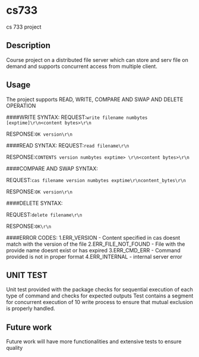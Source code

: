 # cs733
cs 733 project

Description
-----------

Course project on a distributed file server which can store and serv file on demand and supports concurrent access from multiple 
client.


Usage
---------

The project supports READ, WRITE, COMPARE AND SWAP AND DELETE OPERATION


####WRITE SYNTAX:
  REQUEST:```write filename numbytes [exptime]\r\n<content bytes>\r\n```

  RESPONSE:```OK version\r\n```

####READ SYNTAX:
  REQUEST:```read filename\r\n```

  RESPONSE:```CONTENTS version numbytes exptime> \r\n<content bytes>\r\n```

####COMPARE AND SWAP SYNTAX:

REQUEST:```cas filename version numbytes exptime\r\ncontent_bytes\r\n```

RESPONSE:```OK version\r\n```

####DELETE SYNTAX:

REQUEST:```delete filename\r\n```

RESPONSE:```OK\r\n```


####ERROR CODES:
1.ERR_VERSION - Content specified in cas doesnt match with the version of the file
2.ERR_FILE_NOT_FOUND - File with the provide name doesnt exist or has expired
3.ERR_CMD_ERR - Command provided is not in proper format
4.ERR_INTERNAL - internal server error

UNIT TEST 
----------
Unit test provided with the package checks for sequential execution of each type of command and checks for expected outputs
Test contains a segment for concurrent execution of 10 write process to ensure that mutual exclusion is properly handled.

Future work
-----------
Future work will have more functionalities and extensive tests to ensure quality


